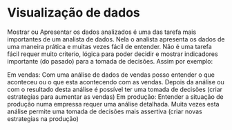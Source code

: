 # Visualização de dados
 
Mostrar ou Apresentar os dados analizados é uma das tarefa mais importantes de um analista de dados. Nela o analista apresenta os dados de uma maneira prática e muitas vezes fácil de entender. Não é uma tarefa fácil requer muito criterio, lógica para poder decidir e mostrar indicadores importante (do pasado) para a tomada de decisões. Assim por exemplo:

Em vendas: Com uma análise de dados de vendas posso entender o que aconteceu ou o que esta acontecendo com as vendas. Depois da análise ou com o resultado desta análise é possível ter uma tomada de decisões (criar estrategias para aumentar as vendas) 
Em produção: Entender a situação de produção numa empressa requer uma análise detalhada. Muita vezes esta análise permite uma tomada de decisões mais assertiva (criar novas estrategias na produção) 
